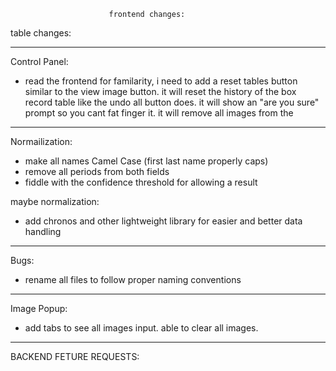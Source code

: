                           frontend changes:

table changes:

---

Control Panel:

- read the frontend for familarity, i need to add a reset tables button similar to the view image button. it will reset the history of the box record table like the undo all button does. it will show an "are you sure" prompt so you cant fat finger it. it will remove all images from the

---

Normailization:

- make all names Camel Case (first last name properly caps)
- remove all periods from both fields
- fiddle with the confidence threshold for allowing a result

maybe normalization:

- add chronos and other lightweight library for easier and better data handling

---

Bugs:

- rename all files to follow proper naming conventions

---

Image Popup:

- add tabs to see all images input. able to clear all images.

---

BACKEND FETURE REQUESTS:

